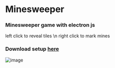 # Minesweeper

### Minesweeper game with electron js

left click to reveal tiles \n
right click to mark mines

### Download setup [here](https://github.com/Adam03lvl/Minesweeper/releases/download/Game/minesweeper.Setup-win.exe)

![image](https://github.com/Adam03lvl/Minesweeper/assets/130315121/5cd4ff44-9535-4073-a481-f94bb34f618c)
